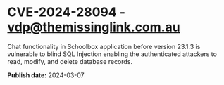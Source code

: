 # CVE-2024-28094 - vdp@themissinglink.com.au

Chat functionality in Schoolbox application before
 version 23.1.3 is vulnerable to blind SQL Injection enabling the 
authenticated attackers to read, modify, and delete database records.

**Publish date:** 2024-03-07
